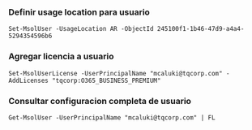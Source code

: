 ### Definir usage location para usuario
```
Set-MsolUser -UsageLocation AR -ObjectId 245100f1-1b46-47d9-a4a4-5294354596b6
```
### Agregar licencia a usuario
```
Set-MsolUserLicense -UserPrincipalName "mcaluki@tqcorp.com" -AddLicenses "tqcorp:O365_BUSINESS_PREMIUM"
```
### Consultar configuracion completa de usuario
```
Get-MsolUser -UserPrincipalName "mcaluki@tqcorp.com" | FL
```

